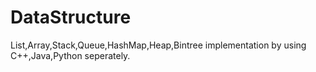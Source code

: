 # DataStructure
List,Array,Stack,Queue,HashMap,Heap,Bintree implementation by using C++,Java,Python seperately.
